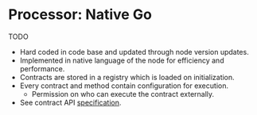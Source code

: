 # Processor: Native Go

TODO

* Hard coded in code base and updated through node version updates.
* Implemented in native language of the node for efficiency and performance.
* Contracts are stored in a registry which is loaded on initialization.
* Every contract and method contain configuration for execution.
  * Permission on who can execute the contract externally.
* See contract API [specification](../smart-contracts/native.md).
